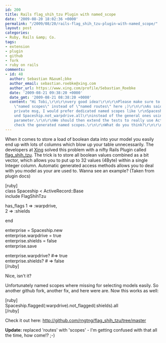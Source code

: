 ```yaml
---
id: 200
title: Rails flag_shih_tzu Plugin with named_scope
date: '2009-08-20 18:02:36 +0000'
permalink: "/2009/08/20/rails-flag_shih_tzu-plugin-with-named_scope/"
layout: post
categories:
- Ruby, Rails &amp; Co.
tags:
- extension
- plugin
- github
- fork
- ruby on rails
comments:
- id: 48
  author: Sebastian R&ouml;bke
  author_email: sebastian.roebke@xing.com
  author_url: https://www.xing.com/profile/Sebastian_Roebke
  date: '2009-08-21 09:38:20 +0000'
  date_gmt: '2009-08-21 08:38:20 +0000'
  content: "Hi Tobi,\r\n\r\nvery good idea!\r\n\r\nPlease make sure to talk about
    \"named scopes\" instead of \"named routes\" here ;)\r\n\r\nAs said already via
    private msg, I would prefer dedicated named scopes like \r\nSpaceship.warpdrive.all
    und Spaceship.not_warpdrive.all\r\ninstead of the general ones using a symbol
    parameter.\r\n\r\nWe should then extend the tests to really use ActiveRecord and
    check the generated named scopes.\r\n\r\nWhat do you think?\r\n\r\nThanks,\r\nSebastian"
---
```

When it comes to store a load of boolean data into your model you easily end up with lots of columns which blow up your table unnecessarily. The developers at [Xing](http://blog.xing.com/category/tech-blog) solved this problem with a nifty Rails Plugin called [flag_shih_tzu](http://github.com/xing/flag_shih_tzu/). The trick is to store all boolean values combined as a bit vector, which allows you to put up to 32 values (4Byte) within a single Integer column. Automatic generated access methods allows you to deal with you model as your are used to. Wanna see an example? (Taken from plugin docs)

[ruby]  
class Spaceship \< ActiveRecord::Base  
 include FlagShihTzu

has_flags 1 =\> :warpdrive,  
 2 =\> :shields

end

enterprise = Spaceship.new  
enterprise.warpdrive = true  
enterprise.shields = false  
enterprise.save

enterprise.warpdrive? #=\> true  
enterprise.shields? # =\> false  
[/ruby]

Nice, isn't it?

Unfortunately named scopes where missing for selecting models easily. So another github fork, another fix, and here were are. Now this works as well:

[ruby]  
Spaceship.flagged(:warpdrive).not_flagged(:shields).all  
[/ruby]

Check it out here: <http://github.com/rngtng/flag_shih_tzu/tree/master>

**Update:** replaced 'routes' with 'scopes' - I'm getting confused with that all the time, how come!? ;-)